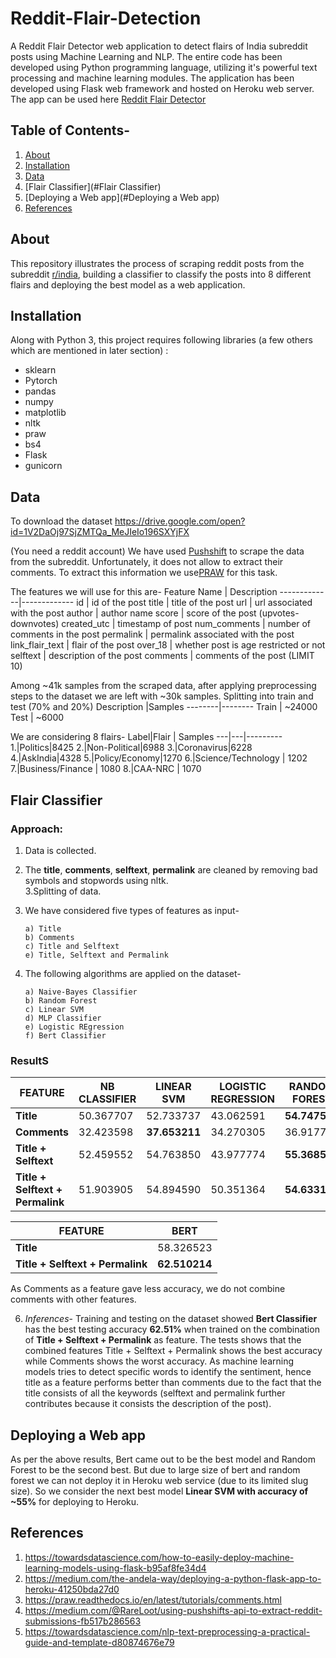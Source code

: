 # Reddit-Flair-Detection
  A Reddit Flair Detector web application to detect flairs of India subreddit posts using Machine Learning and NLP.
  The entire code has been developed using Python programming language, utilizing it's powerful text processing and machine learning modules. The application has been developed using Flask web framework and hosted on Heroku web server. The app can be used here [Reddit Flair Detector](https://reddit-india-flair-detector.herokuapp.com/)

## Table of Contents-
1. [About](#About)
2. [Installation](#Installation)
3. [Data](#Data)
4. [Flair Classifier](#Flair Classifier)
5. [Deploying a Web app](#Deploying a Web app)
6. [References](#References)
      
## About
  This repository illustrates the process of scraping reddit posts from the subreddit [r/india](https://www.reddit.com/r/india),    building a classifier to classify the posts into 8 different flairs and deploying the best model as a web application.

## Installation
  Along with Python 3, this project requires following libraries (a few others which are mentioned in later section)  :
  * sklearn
  * Pytorch
  * pandas
  * numpy
  * matplotlib
  * nltk
  * praw
  * bs4
  * Flask
  * gunicorn
  
## Data
  To download the dataset
  <https://drive.google.com/open?id=1V2DaOj97SjZMTQa_MeJIeIo196SXYjFX>
  
  (You need a reddit account)
  We have used [Pushshift](https://pushshift.io/) to scrape the data from the subreddit. Unfortunately, it does not allow to extract their comments. To extract this information we use[PRAW](https://praw.readthedocs.io/en/latest/tutorials/comments.html) for this task.
  
  The features we will use for this are-
  Feature Name | Description
  -------------|-------------
  id | id of the post
  title | title of the post
  url | url associated with the post
  author | author name
  score | score of the post (upvotes-downvotes)
  created_utc | timestamp of post
  num_comments | number of comments in the post
  permalink | permalink associated with the post
  link_flair_text | flair of the post
  over_18 | whether post is age restricted or not
  selftext | description of the post
  comments | comments of the post (LIMIT 10)
  
  Among ~41k samples from the scraped data, after applying preprocessing steps to the dataset we are left with ~30k samples.
  Splitting into train and test (70% and 20%)
  Description |Samples
  --------|--------
  Train | ~24000
  Test | ~6000
  
  We are considering 8 flairs-
  Label|Flair | Samples
  ---|---|---------
  1.|Politics|8425
  2.|Non-Political|6988
  3.|Coronavirus|6228
  4.|AskIndia|4328
  5.|Policy/Economy|1270
  6.|Science/Technology | 1202
  7.|Business/Finance | 1080
  8.|CAA-NRC | 1070
  
## Flair Classifier
  
  ### Approach:<br/>
   1. Data is collected. <br/>
   2. The __title__, __comments__, __selftext__, __permalink__ are cleaned by removing bad symbols and stopwords using nltk. <br/>
   3.Splitting of data. <br/>
   4. We have considered five types of features as input- <br/>
   
          a) Title
          b) Comments
          c) Title and Selftext
          e) Title, Selftext and Permalink
          
   5. The following algorithms are applied on the dataset- <br/>
          
          a) Naive-Bayes Classifier
          b) Random Forest
          c) Linear SVM
          d) MLP Classifier
          e) Logistic REgression
          f) Bert Classifier
    
   ### ResultS
   
   FEATURE | NB CLASSIFIER | LINEAR SVM | LOGISTIC REGRESSION |RANDOM FOREST | MLP CLASSIFIER
   -------|-------------|----------|-------------------|-------------|---------------
   __Title__|50.367707|52.733737|43.062591|__54.747507__|44.696845
   __Comments__|32.423598|__37.653211__|34.270305|36.917797|33.453178
   __Title + Selftext__|52.459552|54.763850|43.977774|__55.368524__|47.409707
   __Title + Selftext + Permalink__|51.903905|54.894590|50.351364|__54.633109__|46.690635
   
   FEATURE | BERT
   ---------|----
   __Title__|58.326523
   __Title + Selftext + Permalink__ |__62.510214__
   
   As Comments as a feature gave less accuracy, we do not combine comments with other features.
   
   6. _Inferences_- Training and testing on the dataset showed __Bert Classifier__ has the best testing accuracy __62.51%__ when trained on the combination of __Title + Selftext + Permalink__ as feature.
   The tests shows that the combined features Title + Selftext + Permalink shows the best accuracy while Comments shows the worst accuracy. As machine learning models tries to detect specific words to identify the sentiment, hence title as a feature performs better than comments due to the fact that the title consists of all the keywords (selftext and permalink further contributes because it consists the description of the post).
   
## Deploying a Web app
  As per the above results, Bert came out to be the best model and Random Forest to be the second best. But due to large size of bert and random forest we can not deploy it in Heroku web service (due to its limited slug size). So we consider the next best model __Linear SVM with accuracy of ~55%__ for deploying to Heroku.
   
## References

   1. <https://towardsdatascience.com/how-to-easily-deploy-machine-learning-models-using-flask-b95af8fe34d4>
   2. <https://medium.com/the-andela-way/deploying-a-python-flask-app-to-heroku-41250bda27d0>
   3. <https://praw.readthedocs.io/en/latest/tutorials/comments.html>
   4. <https://medium.com/@RareLoot/using-pushshifts-api-to-extract-reddit-submissions-fb517b286563>
   5. <https://towardsdatascience.com/nlp-text-preprocessing-a-practical-guide-and-template-d80874676e79>
